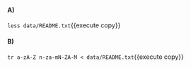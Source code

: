 #### A)

`less data/README.txt`{{execute copy}}


#### B)

`tr a-zA-Z n-za-mN-ZA-M < data/README.txt`{{execute copy}}


